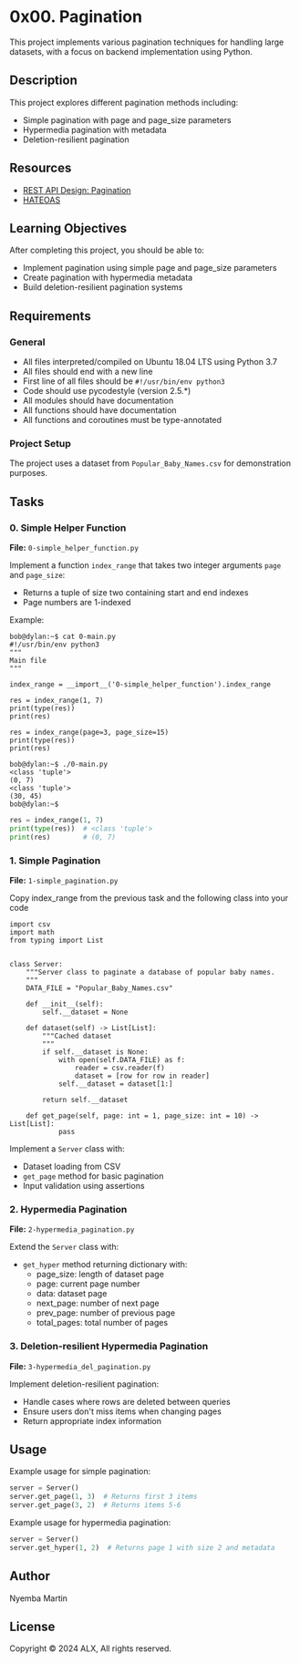 # 0x00. Pagination

This project implements various pagination techniques for handling large datasets, with a focus on backend implementation using Python.

## Description

This project explores different pagination methods including:
- Simple pagination with page and page_size parameters
- Hypermedia pagination with metadata
- Deletion-resilient pagination

## Resources

- [REST API Design: Pagination](https://www.moesif.com/blog/technical/api-design/REST-API-Design-Filtering-Sorting-and-Pagination/#pagination)
- [HATEOAS](https://en.wikipedia.org/wiki/HATEOAS)

## Learning Objectives

After completing this project, you should be able to:

- Implement pagination using simple page and page_size parameters
- Create pagination with hypermedia metadata
- Build deletion-resilient pagination systems

## Requirements

### General

- All files interpreted/compiled on Ubuntu 18.04 LTS using Python 3.7
- All files should end with a new line
- First line of all files should be `#!/usr/bin/env python3`
- Code should use pycodestyle (version 2.5.*)
- All modules should have documentation
- All functions should have documentation
- All functions and coroutines must be type-annotated

### Project Setup

The project uses a dataset from `Popular_Baby_Names.csv` for demonstration purposes.

## Tasks

### 0. Simple Helper Function
**File:** `0-simple_helper_function.py`

Implement a function `index_range` that takes two integer arguments `page` and `page_size`:
- Returns a tuple of size two containing start and end indexes
- Page numbers are 1-indexed

Example:
```
bob@dylan:~$ cat 0-main.py
#!/usr/bin/env python3
"""
Main file
"""

index_range = __import__('0-simple_helper_function').index_range

res = index_range(1, 7)
print(type(res))
print(res)

res = index_range(page=3, page_size=15)
print(type(res))
print(res)

bob@dylan:~$ ./0-main.py
<class 'tuple'>
(0, 7)
<class 'tuple'>
(30, 45)
bob@dylan:~$
```

```python
res = index_range(1, 7)
print(type(res))  # <class 'tuple'>
print(res)        # (0, 7)
```

### 1. Simple Pagination
**File:** `1-simple_pagination.py`

Copy index_range from the previous task and the following class into your code

```
import csv
import math
from typing import List


class Server:
    """Server class to paginate a database of popular baby names.
    """
    DATA_FILE = "Popular_Baby_Names.csv"

    def __init__(self):
        self.__dataset = None

    def dataset(self) -> List[List]:
        """Cached dataset
        """
        if self.__dataset is None:
            with open(self.DATA_FILE) as f:
                reader = csv.reader(f)
                dataset = [row for row in reader]
            self.__dataset = dataset[1:]

        return self.__dataset

    def get_page(self, page: int = 1, page_size: int = 10) -> List[List]:
            pass
```

Implement a `Server` class with:
- Dataset loading from CSV
- `get_page` method for basic pagination
- Input validation using assertions



### 2. Hypermedia Pagination
**File:** `2-hypermedia_pagination.py`

Extend the `Server` class with:
- `get_hyper` method returning dictionary with:
  - page_size: length of dataset page
  - page: current page number
  - data: dataset page
  - next_page: number of next page
  - prev_page: number of previous page
  - total_pages: total number of pages

### 3. Deletion-resilient Hypermedia Pagination
**File:** `3-hypermedia_del_pagination.py`

Implement deletion-resilient pagination:
- Handle cases where rows are deleted between queries
- Ensure users don't miss items when changing pages
- Return appropriate index information

## Usage

Example usage for simple pagination:

```python
server = Server()
server.get_page(1, 3)  # Returns first 3 items
server.get_page(3, 2)  # Returns items 5-6
```

Example usage for hypermedia pagination:

```python
server = Server()
server.get_hyper(1, 2)  # Returns page 1 with size 2 and metadata
```

## Author
Nyemba Martin

## License
Copyright © 2024 ALX, All rights reserved.
